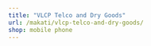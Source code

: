 ```yaml
---
title: "VLCP Telco and Dry Goods"
url: /makati/vlcp-telco-and-dry-goods/
shop: mobile phone
---
```

